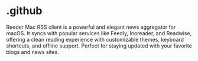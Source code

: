 # .github
Reeder Mac RSS client is a powerful and elegant news aggregator for macOS. It syncs with popular services like Feedly, Inoreader, and Readwise, offering a clean reading experience with customizable themes, keyboard shortcuts, and offline support. Perfect for staying updated with your favorite blogs and news sites.
